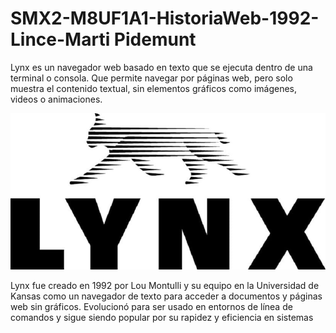 # SMX2-M8UF1A1-HistoriaWeb-1992-Lince-Marti Pidemunt
Lynx es un navegador web basado en texto que se ejecuta dentro de una terminal o consola. Que permite navegar por páginas web, pero solo muestra el contenido textual, sin elementos gráficos como imágenes, videos o animaciones.

![Lynx](https://github.com/MARTIPIDEMUNT/SMX2-M8UF1A1-HistoriaWeb-1989-1994--Lince-Mart-Pidemunt-/blob/main/Lynx.jpg "Lynx")

Lynx fue creado en 1992 por Lou Montulli y su equipo en la Universidad de Kansas como un navegador de texto para acceder a documentos y páginas web sin gráficos. Evolucionó para ser usado en entornos de línea de comandos y sigue siendo popular por su rapidez y eficiencia en sistemas